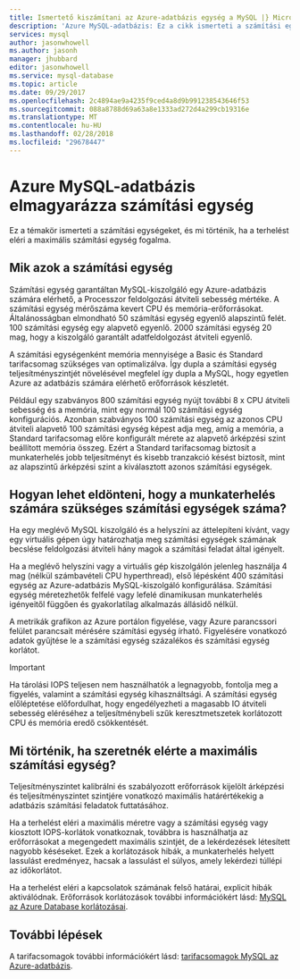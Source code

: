 ```yaml
---
title: Ismertető kiszámítani az Azure-adatbázis egység a MySQL |} Microsoft Docs
description: 'Azure MySQL-adatbázis: Ez a cikk ismerteti a számítási egységeket, és mi történik, ha a terhelést eléri a maximális számítási egység elveit.'
services: mysql
author: jasonwhowell
ms.author: jasonh
manager: jhubbard
editor: jasonwhowell
ms.service: mysql-database
ms.topic: article
ms.date: 09/29/2017
ms.openlocfilehash: 2c4894ae9a4235f9ced4a8d9b991238543646f53
ms.sourcegitcommit: 088a8788d69a63a8e1333ad272d4a299cb19316e
ms.translationtype: MT
ms.contentlocale: hu-HU
ms.lasthandoff: 02/28/2018
ms.locfileid: "29678447"
---
```

# <a name="explaining-compute-units-in-azure-database-for-mysql"></a>Azure MySQL-adatbázis elmagyarázza számítási egység
Ez a témakör ismerteti a számítási egységeket, és mi történik, ha a terhelést eléri a maximális számítási egység fogalma.

## <a name="what-are-compute-units"></a>Mik azok a számítási egység
Számítási egység garantáltan MySQL-kiszolgáló egy Azure-adatbázis számára elérhető, a Processzor feldolgozási átviteli sebesség mértéke. A számítási egység mérőszáma kevert CPU és memória-erőforrásokat. Általánosságban elmondható 50 számítási egység egyenlő alapszintű felét. 100 számítási egység egy alapvető egyenlő. 2000 számítási egység 20 mag, hogy a kiszolgáló garantált adatfeldolgozást átviteli egyenlő.

A számítási egységenként memória mennyisége a Basic és Standard tarifacsomag szükséges van optimalizálva. Így dupla a számítási egység teljesítményszintjét növelésével megfelel így dupla a MySQL, hogy egyetlen Azure az adatbázis számára elérhető erőforrások készletét.

Például egy szabványos 800 számítási egység nyújt további 8 x CPU átviteli sebesség és a memória, mint egy normál 100 számítási egység konfigurációs. Azonban szabványos 100 számítási egység az azonos CPU átviteli alapvető 100 számítási egység képest adja meg, amíg a memória, a Standard tarifacsomag előre konfigurált mérete az alapvető árképzési szint beállított memória összeg. Ezért a Standard tarifacsomag biztosít a munkaterhelés jobb teljesítményt és kisebb tranzakció késést biztosít, mint az alapszintű árképzési szint a kiválasztott azonos számítási egységek.

## <a name="how-can-i-determine-the-number-of-compute-units-needed-for-my-workload"></a>Hogyan lehet eldönteni, hogy a munkaterhelés számára szükséges számítási egységek száma?
Ha egy meglévő MySQL kiszolgáló és a helyszíni az áttelepíteni kívánt, vagy egy virtuális gépen úgy határozhatja meg számítási egységek számának becslése feldolgozási átviteli hány magok a számítási feladat által igényelt. 

Ha a meglévő helyszíni vagy a virtuális gép kiszolgálón jelenleg használja 4 mag (nélkül számbavételi CPU hyperthread), első lépésként 400 számítási egység az Azure-adatbázis MySQL-kiszolgáló konfigurálása. Számítási egység méretezhetők felfelé vagy lefelé dinamikusan munkaterhelés igényeitől függően és gyakorlatilag alkalmazás állásidő nélkül. 

A metrikák grafikon az Azure portálon figyelése, vagy Azure parancssori felület parancsait mérésére számítási egység írható. Figyelésére vonatkozó adatok gyűjtése le a számítási egység százalékos és számítási egység korlátot.

>[!IMPORTANT]
> Ha tárolási IOPS teljesen nem használhatók a legnagyobb, fontolja meg a figyelés, valamint a számítási egység kihasználtsági. A számítási egység előléptetése előfordulhat, hogy engedélyezheti a magasabb IO átviteli sebesség eléréséhez a teljesítménybeli szűk keresztmetszetek korlátozott CPU és memória eredő csökkentését.

## <a name="what-happens-when-i-hit-my-maximum-compute-units"></a>Mi történik, ha szeretnék elérte a maximális számítási egység?
Teljesítményszintet kalibrálni és szabályozott erőforrások kijelölt árképzési és teljesítményszintet szintjére vonatkozó maximális határértékekig a adatbázis számítási feladatok futtatásához. 

Ha a terhelést eléri a maximális méretre vagy a számítási egység vagy kiosztott IOPS-korlátok vonatkoznak, továbbra is használhatja az erőforrásokat a megengedett maximális szintjét, de a lekérdezések létesített nagyobb késéseket. Ezek a korlátozások hibák, a munkaterhelés helyett lassulást eredményez, hacsak a lassulást el súlyos, amely lekérdezi túllépi az időkorlátot. 

Ha a terhelést eléri a kapcsolatok számának felső határai, explicit hibák aktiválódnak. Erőforrások korlátozások további információkért lásd: [MySQL az Azure Database korlátozásai](concepts-limits.md).

## <a name="next-steps"></a>További lépések
A tarifacsomagok további információkért lásd: [tarifacsomagok MySQL az Azure-adatbázis](./concepts-service-tiers.md).
